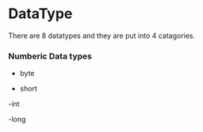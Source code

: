 # DataType

There are 8 datatypes and they are put into 4 catagories. 

### Numberic Data types

- byte

- short

-int

-long
